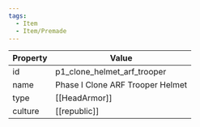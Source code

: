 ```yaml
---
tags:
  - Item
  - Item/Premade
---
```


| Property | Value                            |
| -------- | -------------------------------- |
| id       | p1_clone_helmet_arf_trooper      |
| name     | Phase I Clone ARF Trooper Helmet |
| type     | [[HeadArmor]]                    |
| culture  | [[republic]]            |



